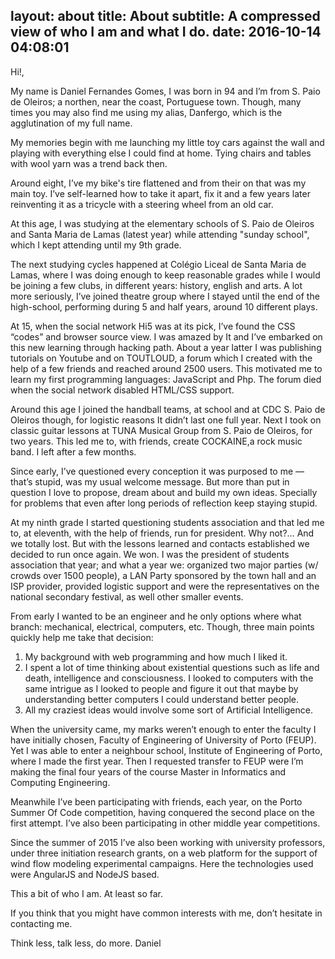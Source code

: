 layout: about
title: About
subtitle: A compressed view of who I am and what I do.
date: 2016-10-14 04:08:01
---
Hi!,

My name is Daniel Fernandes Gomes, I was born in 94 and I’m from S. Paio de Oleiros; a northen, near the coast, Portuguese town. Though, many times you may also find me using my alias, Danfergo, which is the agglutination of my full name.

My memories begin with me launching my little toy cars against the wall and playing with everything else I could find at home. Tying chairs and tables with wool yarn was a trend back then.

Around eight, I’ve my bike's tire flattened and from their on that was my main toy. I’ve self-learned how to take it apart, fix it and a few years later reinventing it as a tricycle with a steering wheel from an old car.

At this age, I was studying at the elementary schools of S. Paio de Oleiros and Santa Maria de Lamas (latest year) while attending "sunday school", which I kept attending until my 9th grade.

The next studying cycles happened at Colégio Liceal de Santa Maria de Lamas, where I was doing enough to keep reasonable grades while I would be joining a few clubs, in different years: history, english and arts. A lot more seriously, I’ve joined theatre group where I stayed until the end of the high-school, performing during 5 and half years, around 10 different plays.

At 15, when the social network Hi5 was at its pick, I’ve found the CSS “codes” and browser source view. I was amazed by It and I’ve embarked on this new learning through hacking path. About a year latter I was publishing tutorials on Youtube and on TOUTLOUD, a forum which I created with the help of a few friends and reached around 2500 users. This motivated me to learn my first programming languages: JavaScript and Php. The forum died when the social network disabled HTML/CSS support.

Around this age I joined the handball teams, at school and at CDC S. Paio de Oleiros though, for logistic reasons It didn’t last one full year. Next I took on classic guitar lessons at TUNA Musical Group from S. Paio de Oleiros, for two years. This led me to, with friends, create COCKAINE,a rock music band. I left after a few months.

Since early, I’ve questioned every conception it was purposed to me — that’s stupid, was my usual welcome message. But more than put in question I love to propose, dream about and build my own ideas. Specially for problems that even after long periods of reflection keep staying stupid.

At my ninth grade I started questioning students association and that led me to, at eleventh, with the help of friends, run for president. Why not?… And we totally lost. But with the lessons learned and contacts established we decided to run once again. We won. I was the president of students association that year; and what a year we: organized two major parties (w/ crowds over 1500 people), a LAN Party sponsored by the town hall and an ISP provider, provided logistic support and were the representatives on the national secondary festival, as well other smaller events.

From early I wanted to be an engineer and he only options where what branch: mechanical, electrical, computers, etc. Though, three main points quickly help me take that decision:

1. My background with web programming and how much I liked it.
2. I spent a lot of time thinking about existential questions such as life and death, intelligence and consciousness. I looked to computers with the same intrigue as I looked to people and figure it out that maybe by understanding better computers I could understand better people.
3. All my craziest ideas would involve some sort of Artificial Intelligence.

When the university came, my marks weren’t enough to enter the faculty I have initially chosen, Faculty of Engineering of University of Porto (FEUP). Yet I was able to enter a neighbour school, Institute of Engineering of Porto, where I made the first year. Then I requested transfer to FEUP were I’m making the final four years of the course Master in Informatics and Computing Engineering.

Meanwhile I’ve been participating with friends, each year, on the Porto Summer Of Code competition, having conquered the second place on the first attempt. I’ve also been participating in other middle year competitions.

Since the summer of 2015 I’ve also been working with university professors, under three initiation research grants, on a web platform for the support of wind flow modeling experimental campaigns. Here the technologies used were AngularJS and NodeJS based.

This a bit of who I am. At least so far.

If you think that you might have common interests with me, don’t hesitate in contacting me.

Think less, talk less, do more.
Daniel
